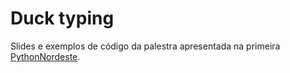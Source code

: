 # Duck typing

Slides e exemplos de código da palestra apresentada na primeira
[PythonNordeste](http://pythonnordeste.org/).
